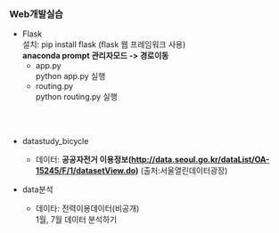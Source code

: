 ### Web개발실습  
   - Flask  
   설치: pip install flask (flask 웹 프레임워크 사용)  
   __anaconda prompt 관리자모드 -> 경로이동__
      - app.py  
         python app.py 실행  
      - routing.py  
         python routing.py 실행  
   <br>
   <br>
   
   - datastudy_bicycle
      - 데이터: __공공자전거 이용정보(http://data.seoul.go.kr/dataList/OA-15245/F/1/datasetView.do)__ (출처:서울열린데이터광장)  
      
   - data분석  
      - 데이타: 전력이용데이터(비공개)  
      1월, 7월 데이터 분석하기  
   
  
   
   
   
   
   
  
   
  
      
  
  
